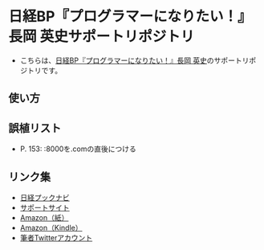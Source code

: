 # 日経BP『プログラマーになりたい！』長岡 英史サポートリポジトリ
- こちらは、[日経BP『プログラマーになりたい！』長岡 英史](https://www.nikkeibp.co.jp/atclpubmkt/book/20/P95940/)のサポートリポジトリです。

## 使い方

## 誤植リスト
- P. 153: :8000を.comの直後につける

## リンク集
- [日経プックナビ](https://www.nikkeibp.co.jp/atclpubmkt/book/20/P95940/)
- [サポートサイト](https://project.nikkeibp.co.jp/bnt/atcl/20/P95940/)
- [Amazon（紙）](https://amzn.to/2RRiCUR)
- [Amazon（Kindle）](https://amzn.to/3d8iGr8)
- [筆者Twitterアカウント](https://twitter.com/hid9hiro)
